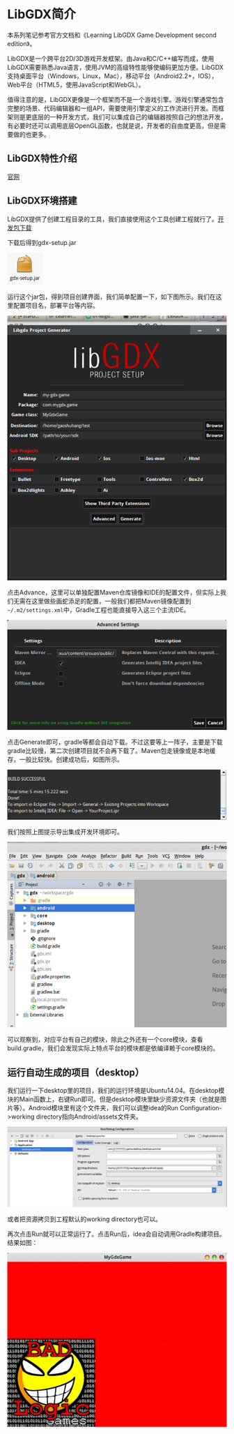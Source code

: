 # LibGDX简介

本系列笔记参考官方文档和《Learning LibGDX Game Development second edition》。

LibGDX是一个跨平台2D/3D游戏开发框架。由Java和C/C++编写而成，使用LibGDX需要熟悉Java语言，使用JVM的高级特性能够使编码更加方便。LibGDX支持桌面平台（Windows，Linux，Mac），移动平台（Android2.2+，IOS），Web平台（HTML5，使用JavaScript和WebGL）。

值得注意的是，LibGDX更像是一个框架而不是一个游戏引擎。游戏引擎通常包含完整的场景、代码编辑器和一组API，需要使用引擎定义的工作流进行开发。而框架则是更底层的一种开发方式，我们可以集成自己的编辑器按照自己的想法开发，有必要时还可以调用底层OpenGL函数，也就是说，开发者的自由度更高，但是需要做的也更多。

## LibGDX特性介绍

[官网](http://libgdx.badlogicgames.com/features.html)

## LibGDX环境搭建

LibGDX提供了创建工程目录的工具，我们直接使用这个工具创建工程就行了。[开发包下载](https://libgdx.badlogicgames.com/old-site/releases/)

下载后得到gdx-setup.jar

![](res/1.png)

运行这个jar包，得到项目创建界面，我们简单配置一下，如下图所示。我们在这里配置项目名，部署平台等内容。

![](res/2.png)

点击Advance，这里可以单独配置Maven仓库镜像和IDE的配置文件，但实际上我们无需在这里做些画蛇添足的配置，一般我们都把Maven镜像配置到`~/.m2/settings.xml`中，Gradle工程也能直接导入这三个主流IDE。

![](res/3.png)

点击Generate即可，gradle等都会自动下载。不过这要等上一阵子，主要是下载gradle比较慢，第二次创建项目就不会再下载了。Maven包走镜像或是本地缓存，一般比较快。创建成功后，如图所示。

![](res/4.png)

我们按照上图提示导出集成开发环境即可。

![](res/5.png)

可以观察到，对应平台有自己的模块，除此之外还有一个core模块，查看build.gradle，我们会发现实际上特点平台的模块都是依编译赖于core模块的。

## 运行自动生成的项目（desktop）

我们运行一下desktop里的项目，我们的运行环境是Ubuntu14.04。在desktop模块的Main函数上，右键Run即可。但是desktop模块里缺少资源文件夹（也就是图片等）。Android模块里有这个文件夹，我们可以调整idea的Run Configuration->working directory指向Android/assets文件夹。

![](res/6.png)

或者把资源拷贝到工程默认的working directory也可以。

再次点击Run就可以正常运行了。点击Run后，idea会自动调用Gradle构建项目。结果如图：

![](res/7.png)
